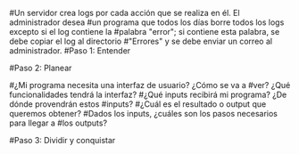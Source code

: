 #Un servidor crea logs por cada acción que se realiza en él. El administrador desea
#un programa que todos los días borre todos los logs excepto si el log contiene la
#palabra "error"; si contiene esta palabra, se debe copiar el log al directorio #"Errores" y se debe enviar un correo al administrador.
#Paso 1: Entender



#Paso 2: Planear

#¿Mi programa necesita una interfaz de usuario? ¿Cómo se va a
#ver? ¿Qué funcionalidades tendrá la interfaz? 
#¿Qué inputs recibirá mi programa? ¿De dónde provendrán estos
#inputs?
#¿Cuál es el resultado o output que queremos obtener?
#Dados los inputs, ¿cuáles son los pasos necesarios para llegar a
#los outputs?

#Paso 3: Dividir y conquistar